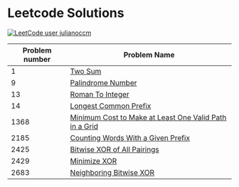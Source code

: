 <h1>Leetcode Solutions</h1>

[![LeetCode user julianoccm](https://img.shields.io/badge/dynamic/json?style=for-the-badge&labelColor=black&color=%23ffa116&label=Solved&query=solvedOverTotal&url=https%3A%2F%2Fleetcode-badge.vercel.app%2Fapi%2Fusers%2Fjulianoccm&logo=leetcode&logoColor=yellow)](https://leetcode.com/julianoccm/)


| Problem number | Problem Name                       |
|----------------|------------------------------------|
| 1              | [Two Sum](https://github.com/julianoccm/leetcode/blob/main/solutions/TwoSum.kt) |
| 9              | [Palindrome Number](https://github.com/julianoccm/leetcode/blob/main/solutions/PalindromeNumber.kt) |
| 13             | [Roman To Integer](https://github.com/julianoccm/leetcode/blob/main/solutions/RomanToInteger.kt) | 
| 14             | [Longest Common Prefix](https://github.com/julianoccm/leetcode/blob/main/solutions/LongestCommonPrefix.kt) | 
| 1368           | [Minimum Cost to Make at Least One Valid Path in a Grid](https://github.com/julianoccm/leetcode/blob/main/solutions/MinimumCostToMakeAtLeastOneValidPathInAGrid.kt) | 
| 2185           | [Counting Words With a Given Prefix](https://github.com/julianoccm/leetcode/blob/main/solutions/CountingWordsWithAGivenPrefix.kt) |
| 2425           | [Bitwise XOR of All Pairings](https://github.com/julianoccm/leetcode/blob/main/solutions/BitwiseXOROfAllPairings.kt)
| 2429           | [Minimize XOR](https://github.com/julianoccm/leetcode/blob/main/solutions/MinimizeXOR.kt) | 
| 2683           | [Neighboring Bitwise XOR](https://github.com/julianoccm/leetcode/blob/main/solutions/NeighboringBitwiseXOR.kt) |


